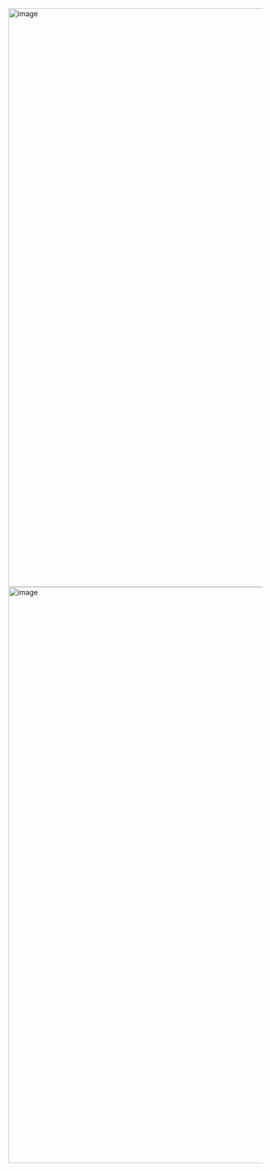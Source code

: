 <img width="1148" alt="image" src="https://github.com/pnair5/Multi-Class-Prediction-of-Obesity-Risk/assets/143294723/9208749a-28aa-452b-9a81-c5cd45598960">
<img width="1143" alt="image" src="https://github.com/pnair5/Multi-Class-Prediction-of-Obesity-Risk/assets/143294723/83c2d57e-cc90-46f9-99e9-2078e9aeb50b">
